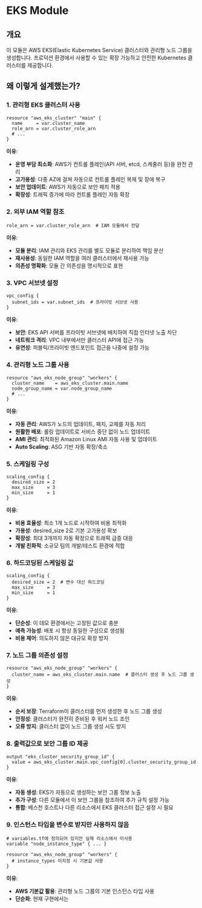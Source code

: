 # EKS Module

## 개요
이 모듈은 AWS EKS(Elastic Kubernetes Service) 클러스터와 관리형 노드 그룹을 생성합니다. 프로덕션 환경에서 사용할 수 있는 확장 가능하고 안전한 Kubernetes 클러스터를 제공합니다.

## 왜 이렇게 설계했는가?

### 1. 관리형 EKS 클러스터 사용
```hcl
resource "aws_eks_cluster" "main" {
  name     = var.cluster_name
  role_arn = var.cluster_role_arn
  # ...
}
```

**이유**:
- **운영 부담 최소화**: AWS가 컨트롤 플레인(API 서버, etcd, 스케줄러 등)을 완전 관리
- **고가용성**: 다중 AZ에 걸쳐 자동으로 컨트롤 플레인 복제 및 장애 복구
- **보안 업데이트**: AWS가 자동으로 보안 패치 적용
- **확장성**: 트래픽 증가에 따라 컨트롤 플레인 자동 확장

### 2. 외부 IAM 역할 참조
```hcl
role_arn = var.cluster_role_arn  # IAM 모듈에서 전달
```

**이유**:
- **모듈 분리**: IAM 관리와 EKS 관리를 별도 모듈로 분리하여 책임 분산
- **재사용성**: 동일한 IAM 역할을 여러 클러스터에서 재사용 가능
- **의존성 명확화**: 모듈 간 의존성을 명시적으로 표현

### 3. VPC 서브넷 설정
```hcl
vpc_config {
  subnet_ids = var.subnet_ids  # 프라이빗 서브넷 사용
}
```

**이유**:
- **보안**: EKS API 서버를 프라이빗 서브넷에 배치하여 직접 인터넷 노출 차단
- **네트워크 격리**: VPC 내부에서만 클러스터 API에 접근 가능
- **유연성**: 퍼블릭/프라이빗 엔드포인트 접근을 나중에 설정 가능

### 4. 관리형 노드 그룹 사용
```hcl
resource "aws_eks_node_group" "workers" {
  cluster_name    = aws_eks_cluster.main.name
  node_group_name = var.node_group_name
  # ...
}
```

**이유**:
- **자동 관리**: AWS가 노드의 업데이트, 패치, 교체를 자동 처리
- **원활한 배포**: 롤링 업데이트로 서비스 중단 없이 노드 업데이트
- **AMI 관리**: 최적화된 Amazon Linux AMI 자동 사용 및 업데이트
- **Auto Scaling**: ASG 기반 자동 확장/축소

### 5. 스케일링 구성
```hcl
scaling_config {
  desired_size = 2
  max_size     = 3
  min_size     = 1
}
```

**이유**:
- **비용 효율성**: 최소 1개 노드로 시작하여 비용 최적화
- **가용성**: desired_size 2로 기본 고가용성 확보
- **확장성**: 최대 3개까지 자동 확장으로 트래픽 급증 대응
- **개발 친화적**: 소규모 팀의 개발/테스트 환경에 적합

### 6. 하드코딩된 스케일링 값
```hcl
scaling_config {
  desired_size = 2  # 변수 대신 하드코딩
  max_size     = 3
  min_size     = 1
}
```

**이유**:
- **단순성**: 이 데모 환경에서는 고정된 값으로 충분
- **예측 가능성**: 배포 시 항상 동일한 구성으로 생성됨
- **비용 제어**: 의도하지 않은 대규모 확장 방지

### 7. 노드 그룹 의존성 설정
```hcl
resource "aws_eks_node_group" "workers" {
  cluster_name = aws_eks_cluster.main.name  # 클러스터 생성 후 노드 그룹 생성
}
```

**이유**:
- **순서 보장**: Terraform이 클러스터를 먼저 생성한 후 노드 그룹 생성
- **안정성**: 클러스터가 완전히 준비된 후 워커 노드 조인
- **오류 방지**: 클러스터 없이 노드 그룹 생성 시도 방지

### 8. 출력값으로 보안 그룹 ID 제공
```hcl
output "eks_cluster_security_group_id" {
  value = aws_eks_cluster.main.vpc_config[0].cluster_security_group_id
}
```

**이유**:
- **자동 생성**: EKS가 자동으로 생성하는 보안 그룹 정보 노출
- **추가 구성**: 다른 모듈에서 이 보안 그룹을 참조하여 추가 규칙 설정 가능
- **통합**: 베스천 호스트나 다른 리소스에서 EKS 클러스터 접근 설정 시 필요

### 9. 인스턴스 타입을 변수로 받지만 사용하지 않음
```hcl
# variables.tf에 정의되어 있지만 실제 리소스에서 미사용
variable "node_instance_type" { ... }

resource "aws_eks_node_group" "workers" {
  # instance_types 미지정 시 기본값 사용
}
```

**이유**:
- **AWS 기본값 활용**: 관리형 노드 그룹의 기본 인스턴스 타입 사용
- **단순화**: 현재 구현에서는
